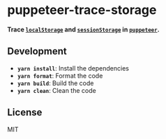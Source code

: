 # puppeteer-trace-storage

**Trace [`localStorage`](https://developer.mozilla.org/en-US/docs/Web/API/Window/localStorage) and [`sessionStorage`](https://developer.mozilla.org/en-US/docs/Web/API/Window/sessionStorage) in [`puppeteer`](https://github.com/GoogleChrome/puppeteer).**

## Development

- **`yarn install`**: Install the dependencies
- **`yarn format`**: Format the code
- **`yarn build`**: Build the code
- **`yarn clean`**: Clean the code

## License

MIT
